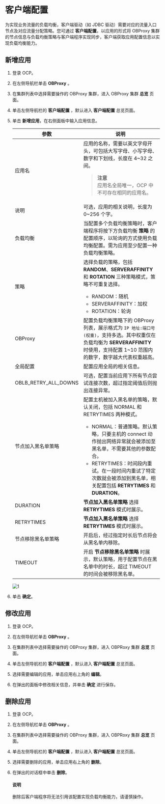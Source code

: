 # 客户端配置

为实现业务流量的负载均衡，客户端驱动（如 JDBC 驱动）需要对应的流量入口节点及对应流量分配策略。您可通过 **客户端配置**，以应用的形式将 OBProxy 集群的节点信息与负载均衡策略与客户端程序实现同步，客户端获取应用配置信息以实现负载均衡能力。

## 新增应用

1. 登录 OCP。

2. 在左侧导航栏单击 **OBProxy** 。

3. 在集群列表中选择需要操作的 OBProxy 集群，进入 OBProxy 集群 **总览** 页面。

4. 单击左侧导航栏的 **客户端配置** ，默认进入 **客户端配置** 总览页面。
5. 单击 **新增应用**，在右侧面板中输入应用信息。

    |  参数  |   说明   |
    |----------|----------|
    |  应用名   |  应用的名称，需要以英文字母开头，可包括大写字母、小写字母、数字和下划线，长度在 4~32 之间。 <blockquote>**注意**</br>应用名全局唯一，OCP 中不可存在相同的应用名。</blockquote>      |
    |  说明   |   可选，应用的相关说明，长度为 0~256 个字。      |
    |  负载均衡   |  当配置多个负载均衡策略时，客户端程序将按下方负载均衡 **策略** 的配置顺序，以轮询的方式使用负载均衡配置。需为应用至少配置一种负载均衡策略。      |
    |  策略   | 选择负载的策略，包括 **RANDOM**、**SERVERAFFINITY** 和 **ROTATION** 三种策略模式，策略不可重复选择。 <ul><li>RANDOM：随机</li> <li>SERVERAFFINITY：加权</li><li>ROTATION：轮询</li>  </ul>     |
    |  OBProxy   |  配置负载均衡策略下的 OBProxy 列表，展示格式为 `IP 地址:端口号(权重)`，支持多选。其中权重仅在负载均衡为 **SERVERAFFINITY** 时使用，支持配置 1~10 范围内的数字，数字越大代表权重越高。       |
    |  全局配置   |  配置应用全局的相关信息。       |
    |  OBLB_RETRY_ALL_DOWNS  |  可选，配置当前应用下所有节点尝试连接次数，超过指定阈值后则抛出连接异常。    |
    |  节点加入黑名单策略   |  配置主机被加入黑名单的策略，默认关闭，包括 NORMAL 和 RETRYTIMES 两种模式。<ul><li>NORMAL：普通策略。默认策略，只要主机的 connect 动作抛出网络异常就会被添加至黑名单，不需要其他的参数配合。</li> <li>RETRYTIMES：时间段内重试。在一段时间内重试了特定次数就会被添加到黑名单，相关配置包括 **RETRYTIMES** 和 **DURATION**。</li> </ul>    |
    |  DURATION   |   **节点加入黑名单策略** 选择 **RETRYTIMES** 模式时展示。      |
    |  RETRYTIMES   |   **节点加入黑名单策略** 选择 **RETRYTIMES** 模式时展示。      |
    |  节点移除黑名单策略   |   开启后，经过指定时长后节点将会从黑名单内移除。      |
    |  TIMEOUT   |   开启 **节点移除黑名单策略** 时展示，默认策略，用于配置节点在黑名单中的时长，超过 TIMEOUT 的时间会被移除黑名单。      |

    ![1](https://obbusiness-private.oss-cn-shanghai.aliyuncs.com/doc/img/ocp/402-cn/%E6%96%B0%E5%A2%9E%E8%B4%9F%E8%BD%BD%E5%9D%87%E8%A1%A1%E5%BA%94%E7%94%A8.png)

6. 单击 **确定**。

## 修改应用

1. 登录 OCP。

2. 在左侧导航栏单击 **OBProxy** 。

3. 在集群列表中选择需要操作的 OBProxy 集群，进入 OBPRoxy 集群 **总览** 页面。

4. 单击左侧导航栏的 **客户端配置** ，默认进入 **客户端配置** 总览页面。

5. 选择需要编辑的应用，单击应用右上角的 **编辑**。

6. 在弹出的面板中修改相关信息，并单击 **确定** 进行保存。

## 删除应用

1. 登录 OCP。

2. 在左侧导航栏单击 **OBProxy** 。

3. 在集群列表中选择需要操作的 OBProxy 集群，进入 OBPRoxy 集群 **总览** 页面。

4. 单击左侧导航栏的 **客户端配置** ，默认进入 **客户端配置** 总览页面。

5. 选择需要删除的应用，单击应用右上角的 **删除**。

6. 在弹出的对话框中单击 **删除**。

    <main id="explain" type='alert'>
    <h4>说明</h4>
    <p>删除后客户端程序将无法引用该配置实现负载均衡能力，请谨慎操作。</p>
    </main>
